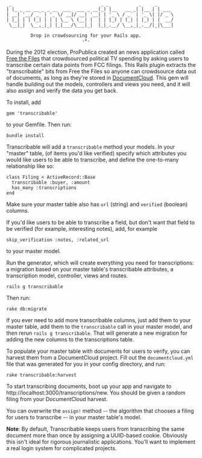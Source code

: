 
     _                                 _ _           _     _      
    | |_ _ __ __ _ _ __  ___  ___ _ __(_) |__   __ _| |__ | | ___ 
    | __| '__/ _` | '_ \/ __|/ __| '__| | '_ \ / _` | '_ \| |/ _ \
    | |_| | | (_| | | | \__ \ (__| |  | | |_) | (_| | |_) | |  __/
     \__|_|  \__,_|_| |_|___/\___|_|  |_|_.__/ \__,_|_.__/|_|\___|
                                                                  
             Drop in crowdsourcing for your Rails app.
                                -*-

During the 2012 election, ProPublica created an news application called [Free the Files](https://projects.propublica.org/free-the-files/) that crowdsourced political TV spending by asking users to transcribe certain data points from FCC filings. This Rails plugin extracts the "transcribable" bits from Free the Files so anyone can crowdsource data out of documents, as long as they're stored in [DocumentCloud](https://www.documentcloud.org/). This gem will handle building out the models, controllers and views you need, and it will also assign and verify the data you get back.

To install, add

    gem 'transcribable'

to your Gemfile. Then run:

    bundle install

Transcribable will add a `transcribable` method your models. In your "master" table, (of items you'd like verified) specify which attributes you would like users to be able to transcribe, and define the one-to-many relationship like so:

    class Filing < ActiveRecord::Base
      transcribable :buyer, :amount
      has_many :transcriptions
    end

Make sure your master table also has `url` (string) and `verified` (boolean) columns.

If you'd like users to be able to transcribe a field, but don't want that field to be verified (for example, interesting notes), add, for example

    skip_verification :notes, :related_url

to your master model.

Run the generator, which will create everything you need for transcriptions: a migration based on your master table's transcribable attributes, a transcription model, controller, views and routes.

    rails g transcribable

Then run:

    rake db:migrate

If you ever need to add more transcribable columns, just add them to your master table, add them to the `transcribable` call in your master model, and then rerun `rails g transcribable`. That will generate a new migration for adding the new columns to the transcriptions table.

To populate your master table with documents for users to verify, you can harvest them from a DocumentCloud project. Fill out the `documentcloud.yml` file that was generated for you in your config directory, and run:

    rake transcribable:harvest

To start transcribing documents, boot up your app and navigate to http://localhost:3000/transcriptions/new. You should be given a random filing from your DocumentCloud harvest.

You can overwrite the `assign!` method -- the algorithm that chooses a filing for users to transcribe -- in your master table's model.

**Note**: By default, Transcribable keeps users from transcribing the same document more than once by assigning a UUID-based cookie. Obviously this isn't ideal for rigorous journalistic applications. You'll want to implement a real login system for complicated projects.